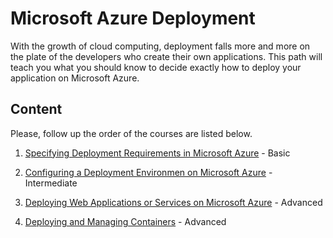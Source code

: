 # Microsoft Azure Deployment
With the growth of cloud computing, deployment falls more and more on the plate of the developers who create their own applications. This path will teach you what you should know to decide exactly how to deploy your application on Microsoft Azure.

## Content

Please, follow up the order of the courses are listed below.

1. [Specifying Deployment Requirements in Microsoft Azure](https://app.pluralsight.com/library/courses/microsoft-azure-deployment-requirements-specifying) - Basic

2. [Configuring a Deployment Environmen on Microsoft Azure](https://app.pluralsight.com/library/courses/microsoft-azure-deployment-environment-configuring) - Intermediate

3. [Deploying Web Applications or Services on Microsoft Azure](https://app.pluralsight.com/library/courses/microsoft-azure-web-applications-services-deploying) - Advanced

4. [Deploying and Managing Containers](https://app.pluralsight.com/library/courses/microsoft-azure-containers-deploying-managing) - Advanced